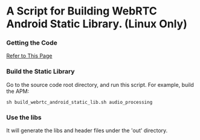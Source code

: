 A Script for Building WebRTC Android Static Library. (Linux Only)
========================

### Getting the Code

[Refer to This Page](https://webrtc.googlesource.com/src/+/refs/heads/master/docs/native-code/index.md)

### Build the Static Library

Go to the source code root directory, and run this script. For example, build the APM:
```
sh build_webrtc_android_static_lib.sh audio_processing
```

### Use the libs
It will generate the libs and header files under the 'out' directory.